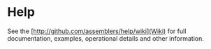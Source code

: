 # Help

See the [http://github.com/assemblers/help/wiki](Wiki) for full documentation, examples, operational details and other information.
